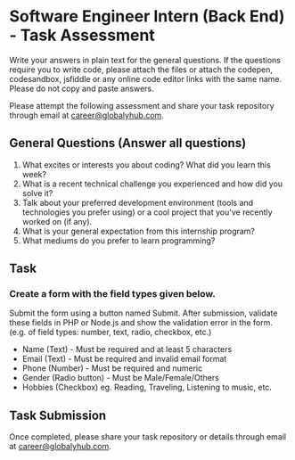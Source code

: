 # Software Engineer Intern (Back End) - Task Assessment

Write your answers in plain text for the general questions. If the questions require you to write code, please attach the files or attach the codepen, codesandbox, jsfiddle or any online code editor links with the same name. Please do not copy and paste answers.

Please attempt the following assessment and share your task repository through email at career@globalyhub.com. 


## General Questions (Answer all questions)
1. What excites or interests you about coding? What did you learn this week?
2. What is a recent technical challenge you experienced and how did you solve it?
3. Talk about your preferred development environment (tools and technologies you prefer using) or a cool project that you've recently worked on (if any). 
4. What is your general expectation from this internship program? 
5. What mediums do you prefer to learn programming?


## Task
### Create a form with the field types given below. 
Submit the form using a button named Submit. After submission, validate these fields in PHP or Node.js and show the validation error in the form. (e.g. of field types: number, text, radio, checkbox, etc.)
- Name (Text) - Must be required and at least 5 characters
- Email (Text) - Must be required and invalid email format 
- Phone (Number) - Must be required and numeric 
- Gender (Radio button) - Must be Male/Female/Others 
- Hobbies (Checkbox) eg. Reading, Traveling, Listening to music, etc. 

## Task Submission

Once completed, please share your task repository or details through email at career@globalyhub.com.
